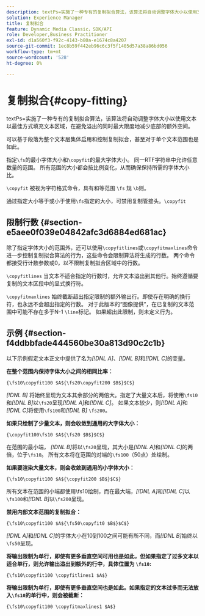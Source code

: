 ```yaml
---
description: textPs=实施了一种专有的复制拟合算法，该算法将自动调整字体大小以使用文本以最佳方式填充文本区域，在避免溢出的同时最大限度地减少底部的额外空间。
solution: Experience Manager
title: 复制拟合
feature: Dynamic Media Classic，SDK/API
role: Developer,Business Practitioner
exl-id: d1a560f3-f92c-4143-b80a-e1674c8a4207
source-git-commit: 1ec8b59f442eb96c6c3f5f1405d57a38a86bd056
workflow-type: tm+mt
source-wordcount: '528'
ht-degree: 0%

---
```


# 复制拟合{#copy-fitting}

textPs=实施了一种专有的复制拟合算法，该算法将自动调整字体大小以使用文本以最佳方式填充文本区域，在避免溢出的同时最大限度地减少底部的额外空间。

可以基于段落为整个文本层集体启用和控制复制拟合，甚至对于单个文本范围也是如此。

指定`\fs`的最小字体大小和`\copyfit`的最大字体大小。 同一RTF字符串中允许任意数量的范围。 所有范围的大小都会按比例变化，从而确保保持所需的字体大小比。

`\copyfit` 被视为字符格式命令，具有和等范围 `\fs` 规 `\b`则。

通过指定大小等于或小于使用`\fs`指定的大小，可禁用复制管接头。`\copyfit`

## 限制行数 {#section-e5aee0f039e04842afc3d6884ed681ac}

除了指定字体大小的范围外，还可以使用`\copyfitlines`或`\copyfitmaxlines`命令进一步控制复制拟合算法的行为，这些命令会限制算法将生成的行数。 两个命令都接受行计数参数或0，以不限制复制拟合区域中的行数。

`\copyfitlines` 当文本不适合指定的行数时，允许文本溢出到其他行。始终遵循要复制的文本区段中的显式换行符。

`\copyfitmaxlines` 始终截断超出指定限制的额外输出行。即使存在明确的换行符，也永远不会超出指定的行数。 对于此版本的“图像提供”，在已复制的文本范围中可能不存在多于N-1 `\line`标记。 如果超出此限制，则未定义行为。

## 示例 {#section-f4ddbbfade444560be30a813d90c2c1b}

以下示例假定文本正文中提供了名为&#x200B;*[!DNL $A$]*、*[!DNL $B$]*&#x200B;和&#x200B;*[!DNL $C$]*&#x200B;的变量。

**在整个范围内保持字体大小之间的相同比率：**

`{\fs10\copyfit100 $A${\fs20\copyfit200 $B$}$C$}`

*[!DNL $B$]* 将始终呈现为文本其余部分的两倍大。指定了大量文本后，将使用`\fs10`和&#x200B;*[!DNL $B$]*&#x200B;以`\fs20`呈现&#x200B;*[!DNL $A$]*&#x200B;和&#x200B;*[!DNL $C$]*。 如果文本较少，则&#x200B;*[!DNL $A$]*&#x200B;和&#x200B;*[!DNL $C$]*&#x200B;将使用`\fs100`和&#x200B;*[!DNL $B$]* `\fs200`。

**如果只绘制了少量文本，则会收敛到通用的大字体大小：**

`{\copyfit100\fs10 $A${\fs20 $B$}$C$}`

在范围的最小端， *[!DNL $B$]*&#x200B;将以`\fs20`呈现，其大小是&#x200B;*[!DNL $A$]*&#x200B;和&#x200B;*[!DNL $C$]*&#x200B;的两倍，位于`\fs10`。 所有文本将在范围的对端的`\fs100`（50点）处绘制。

**如果要渲染大量文本，则会收敛到通用的小字体大小：**

`{\fs10\copyfit100 $A${\copyfit200 $B$}$C$}`

所有文本在范围的小端都使用\fs10绘制，而在最大端，*[!DNL $A$]*&#x200B;和&#x200B;*[!DNL $C$]*&#x200B;以`\fs100`和&#x200B;*[!DNL $B$]*&#x200B;以`\fs200`呈现。

**禁用内部文本范围的复制拟合：**

`{\fs10\copyfit100 $A${\fs50\copyfit0 $B$}$C$}`

*[!DNL $A$]*&#x200B;和&#x200B;*[!DNL $C$]*&#x200B;的字体大小在10到100之间可能有所不同，而&#x200B;*[!DNL $B$]*&#x200B;始终以`\fs50`呈现。

**将输出限制为单行，即使有更多垂直空间可用也是如此，但如果指定了过多文本以适合单行，则允许输出溢出到额外的行中，具体位置为 `\fs10`:**

`{\fs10\copyfit100 \copyfitlines1 $A$}`

**将输出限制为单行，即使有更多垂直空间也是如此。如果指定的文本过多而无法放入`\fs10`的单行中，则会被截断：**

`{\fs10\copyfit100 \copyfitmaxlines1 $A$}`
